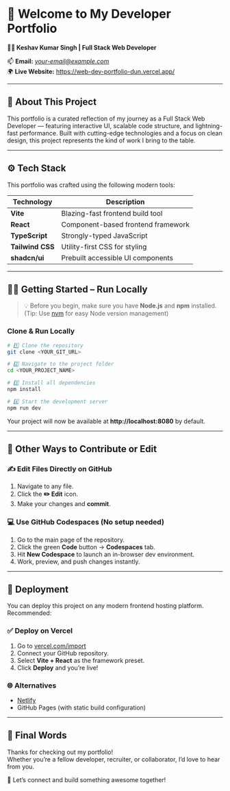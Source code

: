 # 🎯 Welcome to My Developer Portfolio  
**👨‍💻 Keshav Kumar Singh | Full Stack Web Developer**

📫 **Email:** *your-email@example.com*  
🌍 **Live Website:** https://web-dev-portfolio-dun.vercel.app/ 

---

## 📌 About This Project

This portfolio is a curated reflection of my journey as a Full Stack Web Developer — featuring interactive UI, scalable code structure, and lightning-fast performance. Built with cutting-edge technologies and a focus on clean design, this project represents the kind of work I bring to the table.

---

## ⚙️ Tech Stack

This portfolio was crafted using the following modern tools:

| Technology       | Description                         |
|------------------|-------------------------------------|
| **Vite**         | Blazing-fast frontend build tool    |
| **React**        | Component-based frontend framework  |
| **TypeScript**   | Strongly-typed JavaScript           |
| **Tailwind CSS** | Utility-first CSS for styling       |
| **shadcn/ui**    | Prebuilt accessible UI components   |
---------------------------------------------------------

## 🧑‍💻 Getting Started – Run Locally

> 💡 Before you begin, make sure you have **Node.js** and **npm** installed. (Tip: Use [nvm](https://github.com/nvm-sh/nvm#installing-and-updating) for easy Node version management)

### Clone & Run Locally

```bash
# 1️⃣ Clone the repository
git clone <YOUR_GIT_URL>

# 2️⃣ Navigate to the project folder
cd <YOUR_PROJECT_NAME>

# 3️⃣ Install all dependencies
npm install

# 4️⃣ Start the development server
npm run dev
```

Your project will now be available at **http://localhost:8080** by default.

---

## 🧠 Other Ways to Contribute or Edit

### ✍️ Edit Files Directly on GitHub

1. Navigate to any file.
2. Click the **✏️ Edit** icon.
3. Make your changes and **commit**.

### 💻 Use GitHub Codespaces (No setup needed)

1. Go to the main page of the repository.
2. Click the green **Code** button → **Codespaces** tab.
3. Hit **New Codespace** to launch an in-browser dev environment.
4. Work, preview, and push changes instantly.

---

## 🚀 Deployment 

You can deploy this project on any modern frontend hosting platform. Recommended:

### ✅ Deploy on Vercel

1. Go to [vercel.com/import](https://vercel.com/import)
2. Connect your GitHub repository.
3. Select **Vite + React** as the framework preset.
4. Click **Deploy** and you’re live!

### 🌐 Alternatives

- [Netlify](https://netlify.com/)
- GitHub Pages (with static build configuration)

---

## 🙌 Final Words

Thanks for checking out my portfolio!  
Whether you’re a fellow developer, recruiter, or collaborator, I’d love to hear from you.

🔗 Let’s connect and build something awesome together! 